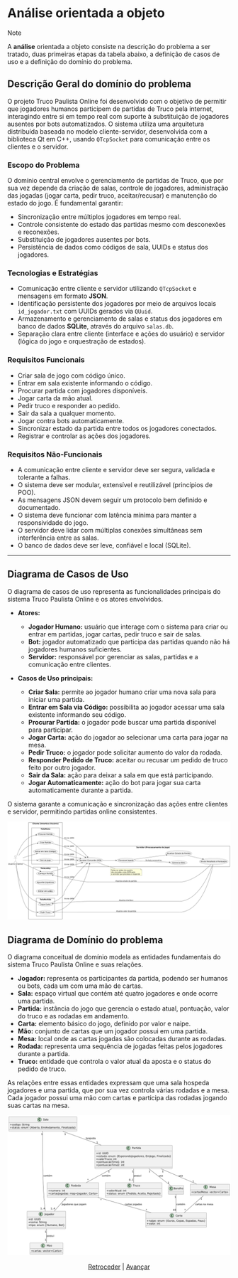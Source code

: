 # Análise orientada a objeto
> [!NOTE]
> <p>A <strong>análise</strong> orientada a objeto consiste na descrição do 
> problema a ser tratado, duas primeiras etapas da tabela abaixo, a definição de 
> casos de uso e a definição do domínio do problema.</p>

## Descrição Geral do domínio do problema

O projeto Truco Paulista Online foi desenvolvido com o objetivo de permitir que jogadores humanos participem de partidas de Truco pela internet, interagindo entre si em tempo real com suporte à substituição de jogadores ausentes por bots automatizados. O sistema utiliza uma arquitetura distribuída baseada no modelo cliente-servidor, desenvolvida com a biblioteca Qt em C++, usando `QTcpSocket` para comunicação entre os clientes e o servidor.

### Escopo do Problema

O domínio central envolve o gerenciamento de partidas de Truco, que por sua vez depende da criação de salas, controle de jogadores, administração das jogadas (jogar carta, pedir truco, aceitar/recusar) e manutenção do estado do jogo. É fundamental garantir:

- Sincronização entre múltiplos jogadores em tempo real.
- Controle consistente do estado das partidas mesmo com desconexões e reconexões.
- Substituição de jogadores ausentes por bots.
- Persistência de dados como códigos de sala, UUIDs e status dos jogadores.

### Tecnologias e Estratégias

- Comunicação entre cliente e servidor utilizando `QTcpSocket` e mensagens em formato **JSON**.
- Identificação persistente dos jogadores por meio de arquivos locais `id_jogador.txt` com UUIDs gerados via `QUuid`.
- Armazenamento e gerenciamento de salas e status dos jogadores em banco de dados **SQLite**, através do arquivo `salas.db`.
- Separação clara entre cliente (interface e ações do usuário) e servidor (lógica do jogo e orquestração de estados).

### Requisitos Funcionais

- Criar sala de jogo com código único.
- Entrar em sala existente informando o código.
- Procurar partida com jogadores disponíveis.
- Jogar carta da mão atual.
- Pedir truco e responder ao pedido.
- Sair da sala a qualquer momento.
- Jogar contra bots automaticamente.
- Sincronizar estado da partida entre todos os jogadores conectados.
- Registrar e controlar as ações dos jogadores.

### Requisitos Não-Funcionais

- A comunicação entre cliente e servidor deve ser segura, validada e tolerante a falhas.
- O sistema deve ser modular, extensível e reutilizável (princípios de POO).
- As mensagens JSON devem seguir um protocolo bem definido e documentado.
- O sistema deve funcionar com latência mínima para manter a responsividade do jogo.
- O servidor deve lidar com múltiplas conexões simultâneas sem interferência entre as salas.
- O banco de dados deve ser leve, confiável e local (SQLite).

---

## Diagrama de Casos de Uso
O diagrama de casos de uso representa as funcionalidades principais do sistema Truco Paulista Online e os atores envolvidos.

- **Atores:**
  - **Jogador Humano:** usuário que interage com o sistema para criar ou entrar em partidas, jogar cartas, pedir truco e sair de salas.
  - **Bot:** jogador automatizado que participa das partidas quando não há jogadores humanos suficientes.
  - **Servidor:** responsável por gerenciar as salas, partidas e a comunicação entre clientes.

- **Casos de Uso principais:**
  - **Criar Sala:** permite ao jogador humano criar uma nova sala para iniciar uma partida.
  - **Entrar em Sala via Código:** possibilita ao jogador acessar uma sala existente informando seu código.
  - **Procurar Partida:** o jogador pode buscar uma partida disponível para participar.
  - **Jogar Carta:** ação do jogador ao selecionar uma carta para jogar na mesa.
  - **Pedir Truco:** o jogador pode solicitar aumento do valor da rodada.
  - **Responder Pedido de Truco:** aceitar ou recusar um pedido de truco feito por outro jogador.
  - **Sair da Sala:** ação para deixar a sala em que está participando.
  - **Jogar Automaticamente:** ação do bot para jogar sua carta automaticamente durante a partida.

O sistema garante a comunicação e sincronização das ações entre clientes e servidor, permitindo partidas online consistentes.

![Descrição da Imagem](img/Diagrama%20de%20caso%20de%20uso.png)
 
## Diagrama de Domínio do problema
O diagrama conceitual de domínio modela as entidades fundamentais do sistema Truco Paulista Online e suas relações.

- **Jogador:** representa os participantes da partida, podendo ser humanos ou bots, cada um com uma mão de cartas.
- **Sala:** espaço virtual que contém até quatro jogadores e onde ocorre uma partida.
- **Partida:** instância do jogo que gerencia o estado atual, pontuação, valor do truco e as rodadas em andamento.
- **Carta:** elemento básico do jogo, definido por valor e naipe.
- **Mão:** conjunto de cartas que um jogador possui em uma partida.
- **Mesa:** local onde as cartas jogadas são colocadas durante as rodadas.
- **Rodada:** representa uma sequência de jogadas feitas pelos jogadores durante a partida.
- **Truco:** entidade que controla o valor atual da aposta e o status do pedido de truco.

As relações entre essas entidades expressam que uma sala hospeda jogadores e uma partida, que por sua vez controla várias rodadas e a mesa. Cada jogador possui uma mão com cartas e participa das rodadas jogando suas cartas na mesa.

![Descrição da Imagem](img/diagrama%20de%20dominio.png)

<div align="center">

[Retroceder](README.md) | [Avançar](projeto.md)

</div>
